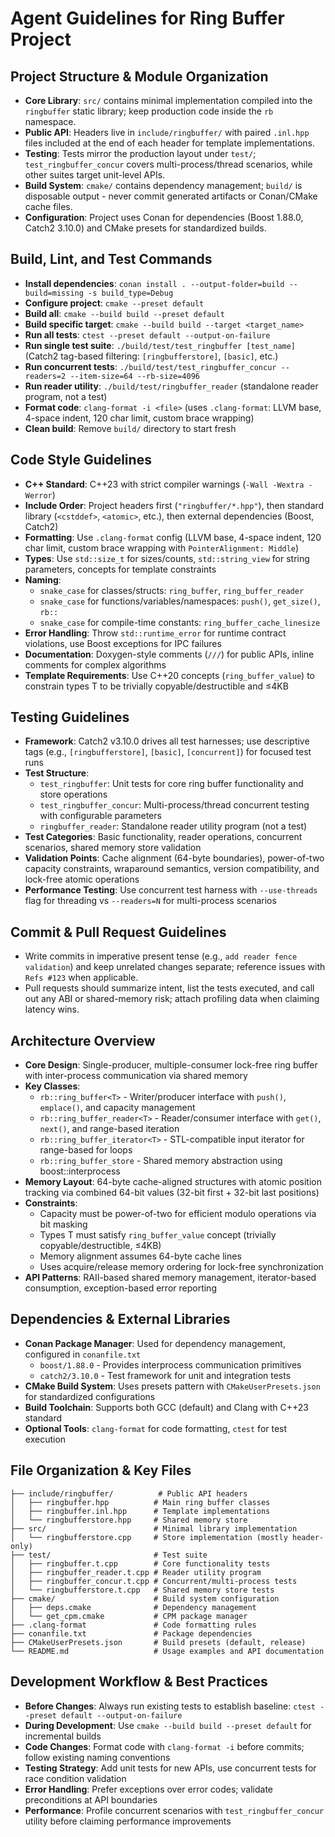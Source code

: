 # Agent Guidelines for Ring Buffer Project

## Project Structure & Module Organization
- **Core Library**: `src/` contains minimal implementation compiled into the `ringbuffer` static library; keep production code inside the `rb` namespace.
- **Public API**: Headers live in `include/ringbuffer/` with paired `.inl.hpp` files included at the end of each header for template implementations.
- **Testing**: Tests mirror the production layout under `test/`; `test_ringbuffer_concur` covers multi-process/thread scenarios, while other suites target unit-level APIs.
- **Build System**: `cmake/` contains dependency management; `build/` is disposable output - never commit generated artifacts or Conan/CMake cache files.
- **Configuration**: Project uses Conan for dependencies (Boost 1.88.0, Catch2 3.10.0) and CMake presets for standardized builds.

## Build, Lint, and Test Commands
- **Install dependencies**: `conan install . --output-folder=build --build=missing -s build_type=Debug`
- **Configure project**: `cmake --preset default`
- **Build all**: `cmake --build build --preset default`
- **Build specific target**: `cmake --build build --target <target_name>`
- **Run all tests**: `ctest --preset default --output-on-failure`
- **Run single test suite**: `./build/test/test_ringbuffer [test_name]` (Catch2 tag-based filtering: `[ringbufferstore]`, `[basic]`, etc.)
- **Run concurrent tests**: `./build/test/test_ringbuffer_concur --readers=2 --item-size=64 --rb-size=4096`
- **Run reader utility**: `./build/test/ringbuffer_reader` (standalone reader program, not a test)
- **Format code**: `clang-format -i <file>` (uses `.clang-format`: LLVM base, 4-space indent, 120 char limit, custom brace wrapping)
- **Clean build**: Remove `build/` directory to start fresh

## Code Style Guidelines
- **C++ Standard**: C++23 with strict compiler warnings (`-Wall -Wextra -Werror`)
- **Include Order**: Project headers first (`"ringbuffer/*.hpp"`), then standard library (`<cstddef>`, `<atomic>`, etc.), then external dependencies (Boost, Catch2)
- **Formatting**: Use `.clang-format` config (LLVM base, 4-space indent, 120 char limit, custom brace wrapping with `PointerAlignment: Middle`)
- **Types**: Use `std::size_t` for sizes/counts, `std::string_view` for string parameters, concepts for template constraints
- **Naming**:
  - `snake_case` for classes/structs: `ring_buffer`, `ring_buffer_reader`
  - `snake_case` for functions/variables/namespaces: `push()`, `get_size()`, `rb::`
  - `snake_case` for compile-time constants: `ring_buffer_cache_linesize`
- **Error Handling**: Throw `std::runtime_error` for runtime contract violations, use Boost exceptions for IPC failures
- **Documentation**: Doxygen-style comments (`///`) for public APIs, inline comments for complex algorithms
- **Template Requirements**: Use C++20 concepts (`ring_buffer_value`) to constrain types T to be trivially copyable/destructible and ≤4KB

## Testing Guidelines
- **Framework**: Catch2 v3.10.0 drives all test harnesses; use descriptive tags (e.g., `[ringbufferstore]`, `[basic]`, `[concurrent]`) for focused test runs
- **Test Structure**:
  - `test_ringbuffer`: Unit tests for core ring buffer functionality and store operations
  - `test_ringbuffer_concur`: Multi-process/thread concurrent testing with configurable parameters
  - `ringbuffer_reader`: Standalone reader utility program (not a test)
- **Test Categories**: Basic functionality, reader operations, concurrent scenarios, shared memory store validation
- **Validation Points**: Cache alignment (64-byte boundaries), power-of-two capacity constraints, wraparound semantics, version compatibility, and lock-free atomic operations
- **Performance Testing**: Use concurrent test harness with `--use-threads` flag for threading vs `--readers=N` for multi-process scenarios

## Commit & Pull Request Guidelines
- Write commits in imperative present tense (e.g., `add reader fence validation`) and keep unrelated changes separate; reference issues with `Refs #123` when applicable.
- Pull requests should summarize intent, list the tests executed, and call out any ABI or shared-memory risk; attach profiling data when claiming latency wins.

## Architecture Overview
- **Core Design**: Single-producer, multiple-consumer lock-free ring buffer with inter-process communication via shared memory
- **Key Classes**:
  - `rb::ring_buffer<T>` - Writer/producer interface with `push()`, `emplace()`, and capacity management
  - `rb::ring_buffer_reader<T>` - Reader/consumer interface with `get()`, `next()`, and range-based iteration
  - `rb::ring_buffer_iterator<T>` - STL-compatible input iterator for range-based for loops
  - `rb::ring_buffer_store` - Shared memory abstraction using boost::interprocess
- **Memory Layout**: 64-byte cache-aligned structures with atomic position tracking via combined 64-bit values (32-bit first + 32-bit last positions)
- **Constraints**:
  - Capacity must be power-of-two for efficient modulo operations via bit masking
  - Types T must satisfy `ring_buffer_value` concept (trivially copyable/destructible, ≤4KB)
  - Memory alignment assumes 64-byte cache lines
  - Uses acquire/release memory ordering for lock-free synchronization
- **API Patterns**: RAII-based shared memory management, iterator-based consumption, exception-based error reporting

## Dependencies & External Libraries
- **Conan Package Manager**: Used for dependency management, configured in `conanfile.txt`
  - `boost/1.88.0` - Provides interprocess communication primitives
  - `catch2/3.10.0` - Test framework for unit and integration tests
- **CMake Build System**: Uses presets pattern with `CMakeUserPresets.json` for standardized configurations
- **Build Toolchain**: Supports both GCC (default) and Clang with C++23 standard
- **Optional Tools**: `clang-format` for code formatting, `ctest` for test execution

## File Organization & Key Files
```
├── include/ringbuffer/          # Public API headers
│   ├── ringbuffer.hpp          # Main ring buffer classes
│   ├── ringbuffer.inl.hpp      # Template implementations
│   └── ringbufferstore.hpp     # Shared memory store
├── src/                        # Minimal library implementation
│   └── ringbufferstore.cpp     # Store implementation (mostly header-only)
├── test/                       # Test suite
│   ├── ringbuffer.t.cpp        # Core functionality tests
│   ├── ringbuffer_reader.t.cpp # Reader utility program
│   ├── ringbuffer_concur.t.cpp # Concurrent/multi-process tests
│   └── ringbufferstore.t.cpp   # Shared memory store tests
├── cmake/                      # Build system configuration
│   ├── deps.cmake              # Dependency management
│   └── get_cpm.cmake           # CPM package manager
├── .clang-format               # Code formatting rules
├── conanfile.txt               # Package dependencies
├── CMakeUserPresets.json       # Build presets (default, release)
└── README.md                   # Usage examples and API documentation
```

## Development Workflow & Best Practices
- **Before Changes**: Always run existing tests to establish baseline: `ctest --preset default --output-on-failure`
- **During Development**: Use `cmake --build build --preset default` for incremental builds
- **Code Changes**: Format code with `clang-format -i` before commits; follow existing naming conventions
- **Testing Strategy**: Add unit tests for new APIs, use concurrent tests for race condition validation
- **Error Handling**: Prefer exceptions over error codes; validate preconditions at API boundaries
- **Performance**: Profile concurrent scenarios with `test_ringbuffer_concur` utility before claiming performance improvements
